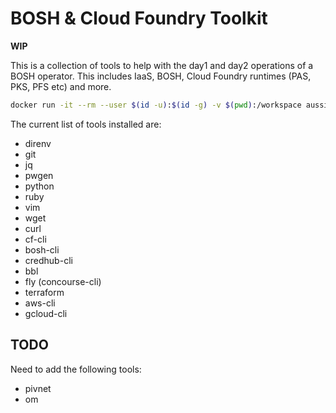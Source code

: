 # BOSH & Cloud Foundry Toolkit

**WIP**

This is a collection of tools to help with the day1 and day2 operations of a
BOSH operator. This includes IaaS, BOSH, Cloud Foundry runtimes (PAS, PKS, PFS
etc) and more.

``` bash
docker run -it --rm --user $(id -u):$(id -g) -v $(pwd):/workspace aussielunix/cftoolkit:latest /bin/bash

```

The current list of tools installed are:

* direnv
* git
* jq
* pwgen
* python
* ruby
* vim
* wget
* curl
* cf-cli
* bosh-cli
* credhub-cli
* bbl
* fly (concourse-cli)
* terraform
* aws-cli
* gcloud-cli

## TODO

Need to add the following tools:

* pivnet
* om
